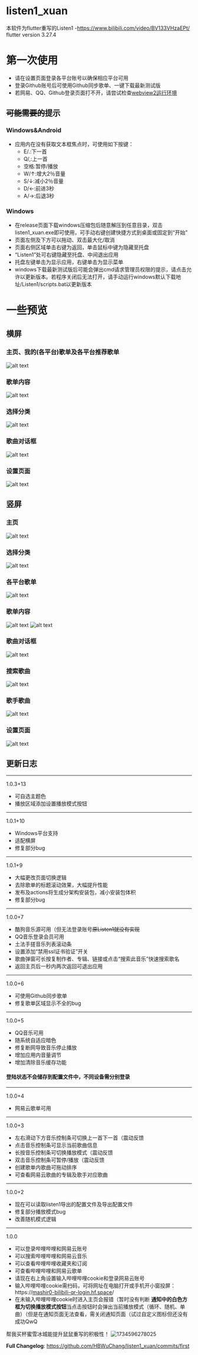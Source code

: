 # listen1_xuan

本软件为flutter重写的Listen1
-https://www.bilibili.com/video/BV133VHzaEPt/
flutter version 3.27.4
# 第一次使用
- 请在设置页面登录各平台账号以确保相应平台可用
- 登录Github账号后可使用Github同步歌单、一键下载最新测试版
- 若网易、QQ、Github登录页面打不开，请尝试检查[webview2运行环境](https://github.com/jnschulze/flutter-webview-windows?tab=readme-ov-file#target-platform-requirements)
## ~~可能需要的~~提示
### Windows&Android
- 应用内在没有获取文本框焦点时，可使用如下按键：
  - E/.:下一首
  - Q/,:上一首
  - 空格:暂停/播放
  - W/↑:增大2％音量
  - S/↓:减小2％音量
  - D/←:前进3秒
  - A/→:后退3秒
###  Windows
- 在release页面下载windows压缩包后随意解压到任意目录，双击listen1_xuan.exe即可使用，可手动右键创建快捷方式到桌面或固定到“开始”
- 页面左侧及下方可以拖动、双击最大化/取消
- 页面右侧区域单击右键为返回，单击鼠标中键为隐藏至托盘
- “Listen1”处可右键隐藏至托盘、中间退出应用
- 托盘左键单击为显示应用，右键单击为显示菜单
- windows下载最新测试版后可能会弹出cmd请求管理员权限的提示，请点击允许以更新版本。若程序关闭后无法打开，请手动运行windows默认下载地址/Listen1/scripts.bat以更新版本
# 一些预览
## 横屏
### 主页、我的(各平台)歌单及各平台推荐歌单
![alt text](<readme/屏幕截图 2025-04-29 230413.png>)
### 歌单内容
![alt text](<readme/屏幕截图 2025-04-29 230830.png>)
### 选择分类
![alt text](<readme/屏幕截图 2025-04-30 000036.png>)
### 歌曲对话框
![alt text](<readme/屏幕截图 2025-04-29 235908.png>)
### 设置页面
![alt text](<readme/屏幕截图 2025-04-29 231155.png>)
## 竖屏
### 主页
![alt text](readme/Screenshot_2025-04-25-21-59-30-413_com.xiebian.listen1_xuan.jpg) 
### 选择分类
![alt text](readme/Screenshot_2025-04-25-21-59-10-674_com.xiebian.listen1_xuan.jpg) 
### 各平台歌单
![alt text](readme/Screenshot_2025-04-25-21-59-43-363_com.xiebian.listen1_xuan.jpg) 
### 歌单内容
![alt text](readme/Screenshot_2025-04-25-22-00-01-394_com.xiebian.listen1_xuan.jpg) 
![alt text](readme/Screenshot_2025-04-25-21-59-56-835_com.xiebian.listen1_xuan.jpg) 
### 歌曲对话框
![alt text](readme/Screenshot_2025-04-25-22-00-06-028_com.xiebian.listen1_xuan.jpg) 
### 搜索歌曲
![alt text](readme/Screenshot_2025-04-25-22-00-12-080_com.xiebian.listen1_xuan.jpg) 
### 歌手歌曲
![alt text](readme/Screenshot_2025-04-25-22-00-24-511_com.xiebian.listen1_xuan.jpg)
### 设置页面
![alt text](readme/Screenshot_2025-04-25-21-58-19-311_com.xiebian.listen1_xuan.jpg) 
## 更新日志
---
1.0.3+13
- 可自选主题色
- 播放区域添加设置播放模式按钮
---
1.0.1+10
- Windows平台支持
- 适配横屏
- 修复部分bug
---
1.0.1+9
- 大幅更改页面切换逻辑
- 去除歌单的标题滚动效果，大幅提升性能
- 发布及actions将生成分架构安装包，减小安装包体积
- 修复部分bug
---
1.0.0+7
- 酷狗音乐源可用（但无法登录账号~~原Listen1就没有实现~~
- QQ音乐登录会员可用
- 土法手搓音乐列表滚动条
- 设置添加“禁用ssl证书验证”开关
- 歌曲弹窗可长按复制作者、专辑、链接或点击“搜索此音乐”快速搜索歌名
- 返回主页后一秒内两次返回可退出应用
---
1.0.0+6
- 可使用Github同步歌单
- 修复歌单区域显示不全的bug
---
1.0.0+5
- QQ音乐可用
- 随系统自适应暗色
- 修复断网导致音乐停止播放
- 增加应用内音量调节
- 增加清除音乐缓存功能
#### 登陆状态不会储存到配置文件中，不同设备需分别登录
---
1.0.0+4
- 网易云歌单可用
---
1.0.0+3
- 左右滑动下方音乐控制条可切换上一首下一首（震动反馈
- 点击音乐控制条可显示当前歌曲信息
- 长按音乐控制条可切换播放模式（震动反馈
- 双击音乐控制条可暂停/播放（震动反馈
- 创建歌单内歌曲可拖动排序
- 可查看网易云歌曲的专辑及歌手对应歌曲
---
1.0.0+2
- 现在可以读取listen1导出的配置文件及导出配置文件
- 修复部分播放模式bug
- 改善随机模式逻辑
---
1.0.0
- 可以登录哔哩哔哩和网易云账号
- 可以搜索哔哩哔哩和网易云音乐
- 可以查看哔哩哔哩收藏夹和订阅
- 可查看哔哩哔哩和网易云歌单
- 请现在右上角设置输入哔哩哔哩cookie和登录网易云账号
- 输入哔哩哔哩cookie需扫码，可将网址在电脑打开或手机开小窗投屏：https://[mashir0-bilibili-qr-login.hf.space](https://mashir0-bilibili-qr-login.hf.space/)/
- 在未输入哔哩哔哩cookie时进入主页会报错（暂时没有判断
**通知中的白色方框为切换播放模式按钮**当点击按钮时会弹出当前播放模式（循环、随机、单曲）（但是在通知页面无法查看，需关闭通知页面（试过自定义图标但还没有成功QwQ

帮我买杯蜜雪冰城能提升鼠鼠重写的积极性！
![1734596278025](https://github.com/user-attachments/assets/8164b742-068e-4e85-9edc-6884719380a2)

**Full Changelog**: https://github.com/HBWuChang/listen1_xuan/commits/first
